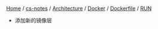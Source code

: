 [Home](https://mengxianbin.github.io) /
[cs-notes](https://mengxianbin.github.io/cs-notes/content) /
[Architecture](https://mengxianbin.github.io/cs-notes/content/Architecture) /
[Docker](https://mengxianbin.github.io/cs-notes/content/Architecture/Docker) /
[Dockerfile](https://mengxianbin.github.io/cs-notes/content/Architecture/Docker/Dockerfile) /
[RUN](https://mengxianbin.github.io/cs-notes/content/Architecture/Docker/Dockerfile/RUN)

* 添加新的镜像层